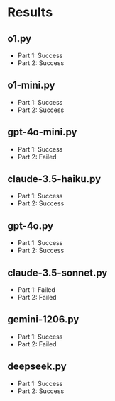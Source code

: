 # Results

## o1.py

- Part 1: Success
- Part 2: Success

## o1-mini.py

- Part 1: Success
- Part 2: Success

## gpt-4o-mini.py

- Part 1: Success
- Part 2: Failed

## claude-3.5-haiku.py

- Part 1: Success
- Part 2: Success

## gpt-4o.py

- Part 1: Success
- Part 2: Success

## claude-3.5-sonnet.py

- Part 1: Failed
- Part 2: Failed

## gemini-1206.py

- Part 1: Success
- Part 2: Failed

## deepseek.py

- Part 1: Success
- Part 2: Success

